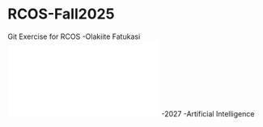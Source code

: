 # RCOS-Fall2025
Git Exercise for RCOS
-Olakiite Fatukasi
![Photo](images/FILE_9153.pdf)
-2027
-Artificial Intelligence
